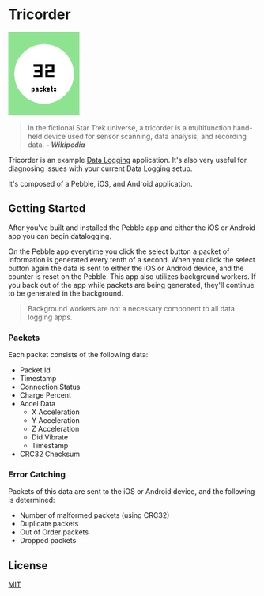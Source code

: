 Tricorder
=========

![](screenshot.png)

> In the fictional Star Trek universe, a tricorder is a multifunction hand-held
device used for sensor scanning, data analysis, and recording data.
***- Wikipedia***

Tricorder is an example [Data Logging](http://developer.getpebble.com/guides/pebble-apps/communications/pebble-datalogging/)
application. It's also very useful for diagnosing issues with your current Data
Logging setup.

It's composed of a Pebble, iOS, and Android application.

Getting Started
---------------

After you've built and installed the Pebble app and either the iOS or Android
app you can begin datalogging.

On the Pebble app everytime you click the select button a packet of information
is generated every tenth of a second. When you click the select button again the
data is sent to either the iOS or Android device, and the counter is reset on
the Pebble. This app also utilizes background workers. If you back out of the
app while packets are being generated, they'll continue to be generated in the
background.

> Background workers are not a necessary component to all data logging apps.

### Packets

Each packet consists of the following data:

- Packet Id
- Timestamp
- Connection Status
- Charge Percent
- Accel Data
	- X Acceleration
	- Y Acceleration
	- Z Acceleration
	- Did Vibrate
	- Timestamp
- CRC32 Checksum

### Error Catching

Packets of this data are sent to the iOS or Android device, and the following is
determined:

- Number of malformed packets (using CRC32)
- Duplicate packets
- Out of Order packets
- Dropped packets

## License

[MIT](./LICENSE)
